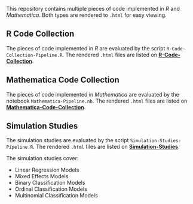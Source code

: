 This repository contains multiple pieces of code implemented in *R* and *Mathematica*. Both types are rendered to `.html` for easy viewing.

## R Code Collection

The pieces of code implemented in *R* are evaluated by the script `R-Code-Collection-Pipeline.R`. The rendered `.html` files are listed on **[R-Code-Collection](R-Code-Collection.html)**.

## Mathematica Code Collection

The pieces of code implemented in *Mathematica* are evaluated by the notebook `Mathematica-Pipeline.nb`. The rendered `.html` files are listed on **[Mathematica-Code-Collection](Mathematica-Code-Collection.html)**.

## Simulation Studies

The simulation studies are evaluated by the script `Simulation-Studies-Pipeline.R`. The rendered `.html` files  are listed on **[Simulation-Studies](Simulation-Studies.html)**.

The simulation studies cover:
- Linear Regression Models
- Mixed Effects Models
- Binary Classification Models
- Ordinal Classification Models
- Multinomial Classification Models
